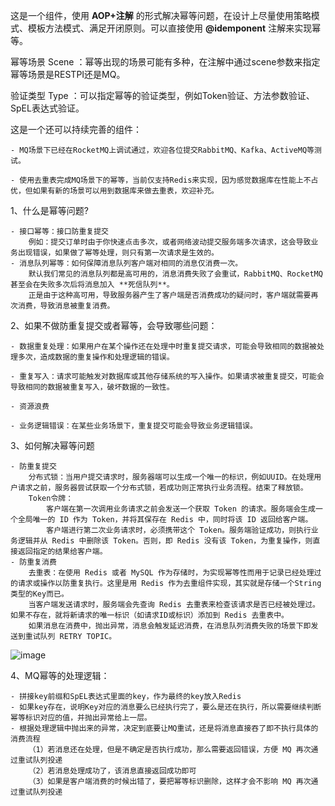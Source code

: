 这是一个组件，使用 **AOP+注解** 的形式解决幂等问题，在设计上尽量使用策略模式、模板方法模式、满足开闭原则。可以直接使用 **@idemponent** 注解来实现幂等。

幂等场景 Scene ：幂等出现的场景可能有多种，在注解中通过scene参数来指定幂等场景是RESTPI还是MQ。

验证类型 Type ：可以指定幂等的验证类型，例如Token验证、方法参数验证、SpEL表达式验证。


这是一个还可以持续完善的组件：

    - MQ场景下已经在RocketMQ上调试通过，欢迎各位提交RabbitMQ、Kafka、ActiveMQ等测试。
    
    - 使用去重表完成MQ场景下的幂等，当前仅支持Redis来实现，因为感觉数据库在性能上不占优，但如果有新的场景可以用到数据库来做去重表，欢迎补充。


1、什么是幂等问题?

    - 接口幂等：接口防重复提交
        例如：提交订单时由于你快速点击多次，或者网络波动提交服务端多次请求，这会导致业务出现错误，如果做了幂等处理，则只有第一次请求是生效的。
    - 消息队列幂等：如何保障消息队列客户端对相同的消息仅消费一次。
        默认我们常见的消息队列都是高可用的，消息消费失败了会重试，RabbitMQ、RocketMQ甚至会在失败多次后将消息加入 **死信队列**。
        正是由于这种高可用，导致服务器产生了客户端是否消费成功的疑问时，客户端就需要再次消费，导致消息被重复消费。

2、如果不做防重复提交或者幂等，会导致哪些问题：

    - 数据重复处理：如果用户在某个操作还在处理中时重复提交请求，可能会导致相同的数据被处理多次，造成数据的重复操作和处理逻辑的错误。
    
    - 重复写入：请求可能触发对数据库或其他存储系统的写入操作。如果请求被重复提交，可能会导致相同的数据被重复写入，破坏数据的一致性。
    
    - 资源浪费
    
    - 业务逻辑错误：在某些业务场景下，重复提交可能会导致业务逻辑错误。
    

3、如何解决幂等问题
    
    - 防重复提交
        分布式锁：当用户提交请求时，服务器端可以生成一个唯一的标识，例如UUID。在处理用户请求之前，服务器尝试获取一个分布式锁，若成功则正常执行业务流程。结束了释放锁。
        Token令牌：
            客户端在第一次调用业务请求之前会发送一个获取 Token 的请求。服务端会生成一个全局唯一的 ID 作为 Token，并将其保存在 Redis 中，同时将该 ID 返回给客户端。
            客户端进行第二次业务请求时，必须携带这个 Token。服务端验证成功，则执行业务逻辑并从 Redis 中删除该 Token。否则，即 Redis 没有该 Token，为重复操作，则直接返回指定的结果给客户端。
    - 防重复消费
        去重表：在使用 Redis 或者 MySQL 作为存储时，为实现幂等性而用于记录已经处理过的请求或操作以防重复执行。这里是用 Redis 作为去重组件实现，其实就是存储一个String类型的Key而已。
        当客户端发送请求时，服务端会先查询 Redis 去重表来检查该请求是否已经被处理过。如果不存在，就将新请求的唯一标识（如请求ID或标识）添加到 Redis 去重表中。
        如果消息在消费中，抛出异常，消息会触发延迟消费，在消息队列消费失败的场景下即发送到重试队列 RETRY TOPIC。

        
![image](https://github.com/user-attachments/assets/559f431f-30b0-408b-b2bc-689e91e22ed8)


4、MQ幂等的处理逻辑：

    - 拼接key前缀和SpEL表达式里面的key，作为最终的key放入Redis
    - 如果key存在，说明Key对应的消息要么已经执行完了，要么是还在执行，所以需要继续判断幂等标识对应的值，并抛出异常给上一层。
    - 根据处理逻辑中抛出来的异常，决定到底要让MQ重试，还是将消息直接吞了即不执行具体的消费流程
        （1）若消息还在处理，但是不确定是否执行成功，那么需要返回错误，方便 MQ 再次通过重试队列投递
        （2）若消息处理成功了，该消息直接返回成功即可
        （3）如果是客户端消费的时候出错了，要把幂等标识删除，这样才会不影响 MQ 再次通过重试队列投递
